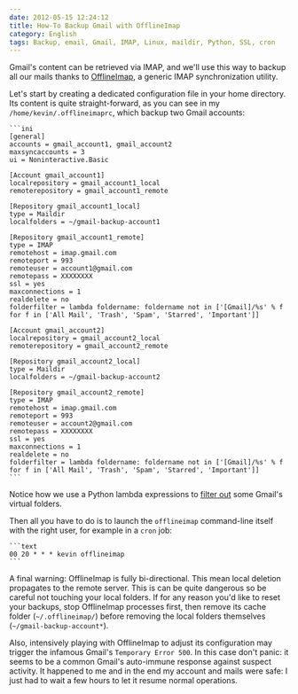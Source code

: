 ```yaml
---
date: 2012-05-15 12:24:12
title: How-To Backup Gmail with OfflineImap
category: English
tags: Backup, email, Gmail, IMAP, Linux, maildir, Python, SSL, cron
---
```


Gmail's content can be retrieved via IMAP, and we'll use this way to backup all
our mails thanks to [OfflineImap](https://offlineimap.org), a generic IMAP
synchronization utility.

Let's start by creating a dedicated configuration file in your home directory.
Its content is quite straight-forward, as you can see in my
`/home/kevin/.offlineimaprc`, which backup two Gmail accounts:

    ```ini
    [general]
    accounts = gmail_account1, gmail_account2
    maxsyncaccounts = 3
    ui = Noninteractive.Basic

    [Account gmail_account1]
    localrepository = gmail_account1_local
    remoterepository = gmail_account1_remote

    [Repository gmail_account1_local]
    type = Maildir
    localfolders = ~/gmail-backup-account1

    [Repository gmail_account1_remote]
    type = IMAP
    remotehost = imap.gmail.com
    remoteport = 993
    remoteuser = account1@gmail.com
    remotepass = XXXXXXXX
    ssl = yes
    maxconnections = 1
    realdelete = no
    folderfilter = lambda foldername: foldername not in ['[Gmail]/%s' % f for f in ['All Mail', 'Trash', 'Spam', 'Starred', 'Important']]

    [Account gmail_account2]
    localrepository = gmail_account2_local
    remoterepository = gmail_account2_remote

    [Repository gmail_account2_local]
    type = Maildir
    localfolders = ~/gmail-backup-account2

    [Repository gmail_account2_remote]
    type = IMAP
    remotehost = imap.gmail.com
    remoteport = 993
    remoteuser = account2@gmail.com
    remotepass = XXXXXXXX
    ssl = yes
    maxconnections = 1
    realdelete = no
    folderfilter = lambda foldername: foldername not in ['[Gmail]/%s' % f for f in ['All Mail', 'Trash', 'Spam', 'Starred', 'Important']]
    ```

Notice how we use a Python lambda expressions to [filter
out](https://www.offlineimap.org/doc/nametrans.html#folderfilter) some Gmail's
virtual folders.

Then all you have to do is to launch the `offlineimap` command-line itself with
the right user, for example in a `cron` job:

    ```text
    00 20 * * * kevin offlineimap
    ```

A final warning: OfflineImap is fully bi-directional. This mean local deletion
propagates to the remote server. This is can be quite dangerous so be careful
not touching your local folders. If for any reason you'd like to reset your
backups, stop OfflineImap processes first, then remove its cache folder
(`~/.offlineimap/`) before removing the local folders themselves
(`~/gmail-backup-account*`).

Also, intensively playing with OfflineImap to adjust its configuration may
trigger the infamous Gmail's `Temporary Error 500`. In this case don't panic:
it seems to be a common Gmail's auto-immune response against suspect activity.
It happened to me and in the end my account and mails were safe: I just had to
wait a few hours to let it resume normal operations.
